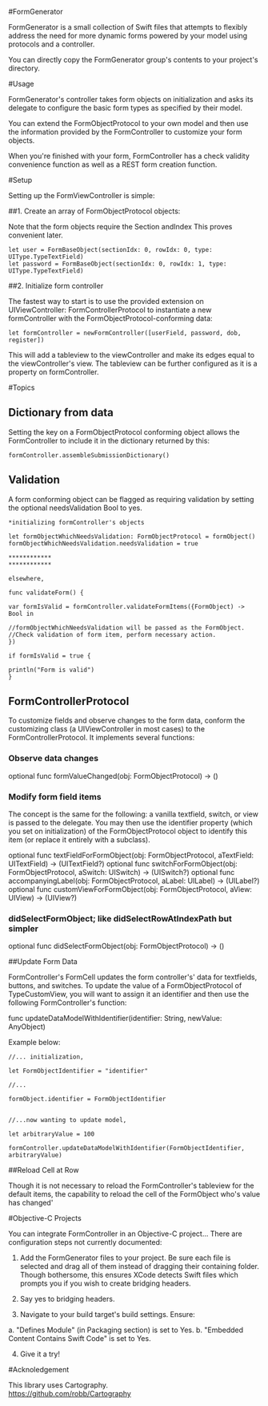 #FormGenerator

FormGenerator is a small collection of Swift files that attempts to flexibly address the need for more dynamic forms powered by your model using protocols and a controller.

You can directly copy the FormGenerator group's contents to your project's directory. 

#Usage

FormGenerator's controller takes form objects on initialization and asks its delegate to configure the basic form types as specified by their model.

You can extend the FormObjectProtocol to your own model and then use the information provided by the FormController to customize your form objects.

When you're finished with your form, FormController has a check validity convenience function as well as a REST form creation function.

#Setup

Setting up the FormViewController is simple:

##1. Create an array of FormObjectProtocol objects: 

Note that the form objects require the Section andIndex This proves convenient later.   

```
let user = FormBaseObject(sectionIdx: 0, rowIdx: 0, type: UIType.TypeTextField)
let password = FormBaseObject(sectionIdx: 0, rowIdx: 1, type: UIType.TypeTextField)

``````
##2. Initialize form controller

The fastest way to start is to use the provided extension on UIViewController:
FormControllerProtocol to instantiate a new formController 
with the FormObjectProtocol-conforming data: 

```
let formController = newFormController([userField, password, dob, register])

``````

This will add a tableview to the viewController and make its edges equal to the viewController's view. 
The tableview can be further configured as it is a property on formController.

#Topics

## Dictionary from data

Setting the key on a FormObjectProtocol conforming object allows the FormController to include it
in the dictionary returned by this: 

```
formController.assembleSubmissionDictionary()
``````

## Validation

A form conforming object can be flagged as requiring validation by setting the optional needsValidation Bool to yes. 

```
*initializing formController's objects

let formObjectWhichNeedsValidation: FormObjectProtocol = formObject()
formObjectWhichNeedsValidation.needsValidation = true

************
************

elsewhere,

func validateForm() {

var formIsValid = formController.validateFormItems({FormObject) -> Bool in 

//formObjectWhichNeedsValidation will be passed as the FormObject.
//Check validation of form item, perform necessary action.
})

if formIsValid = true {

println("Form is valid")
}

``````
## FormControllerProtocol

To customize fields and observe changes to the form data, 
conform the customizing class (a UIViewController in most cases) to the FormControllerProtocol. 
It implements several functions:

### Observe data changes

optional func formValueChanged(obj: FormObjectProtocol) -> ()

### Modify form field items

The concept is the same for the following: a vanilla textfield, switch, or view is passed to the delegate.
You may then use the identifier property (which you set on initialization) of the FormObjectProtocol object to 
identify this item (or replace it entirely with a subclass).  

optional func textFieldForFormObject(obj: FormObjectProtocol, aTextField: UITextField) -> (UITextField?)
optional func switchForFormObject(obj: FormObjectProtocol, aSwitch: UISwitch) -> (UISwitch?)
optional func accompanyingLabel(obj: FormObjectProtocol, aLabel: UILabel) -> (UILabel?)
optional func customViewForFormObject(obj: FormObjectProtocol, aView: UIView) -> (UIView?)

### didSelectFormObject; like didSelectRowAtIndexPath but simpler

optional func didSelectFormObject(obj: FormObjectProtocol) -> ()

##Update Form Data

FormController's FormCell updates the form controller's' data for textfields, buttons, and switches.
To update the value of a FormObjectProtocol of TypeCustomView, you will want to assign it an identifier
and then use the following
FormController's function: 

func updateDataModelWithIdentifier(identifier: String, newValue: AnyObject) 

Example below:


```
//... initialization,

let FormObjectIdentifier = "identifier"

//... 

formObject.identifier = FormObjectIdentifier


//...now wanting to update model,

let arbitraryValue = 100

formController.updateDataModelWithIdentifier(FormObjectIdentifier, arbitraryValue)
``````

##Reload Cell at Row 

Though it is not necessary to reload the FormController's tableview for the default items, 
the capability to reload the cell of the FormObject who's value has changed'



#Objective-C Projects

You can integrate FormController in an Objective-C project... There are configuration steps not currently documented:

1. Add the FormGenerator files to your project. Be sure each file is selected and drag all of them instead of
dragging their containing folder.
Though bothersome, this ensures XCode detects Swift files which prompts you if you wish to create bridging headers. 

2. Say yes  to bridging headers.

3. Navigate to your build target's build settings. Ensure: 

a. "Defines Module" (in Packaging section) is set to Yes.
b. "Embedded Content Contains Swift Code" is set to Yes.

4. Give it a try!


#Acknoledgement

This library uses Cartography.  
https://github.com/robb/Cartography 
